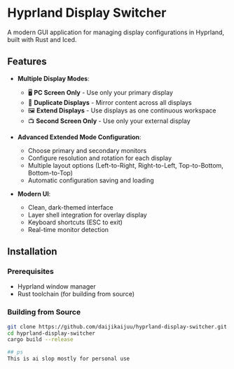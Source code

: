 # Hyprland Display Switcher

A modern GUI application for managing display configurations in Hyprland, built with Rust and Iced.

## Features

- **Multiple Display Modes**:
  - 🖥️ **PC Screen Only** - Use only your primary display
  - 📱 **Duplicate Displays** - Mirror content across all displays  
  - 🖼️ **Extend Displays** - Use displays as one continuous workspace
  - 📺 **Second Screen Only** - Use only your external display

- **Advanced Extended Mode Configuration**:
  - Choose primary and secondary monitors
  - Configure resolution and rotation for each display
  - Multiple layout options (Left-to-Right, Right-to-Left, Top-to-Bottom, Bottom-to-Top)
  - Automatic configuration saving and loading

- **Modern UI**:
  - Clean, dark-themed interface
  - Layer shell integration for overlay display
  - Keyboard shortcuts (ESC to exit)
  - Real-time monitor detection

## Installation

### Prerequisites

- Hyprland window manager
- Rust toolchain (for building from source)

### Building from Source

```bash
git clone https://github.com/daijikaijuu/hyprland-display-switcher.git
cd hyprland-display-switcher
cargo build --release

## ps
This is ai slop mostly for personal use 